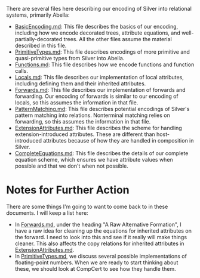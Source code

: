 
There are several files here describing our encoding of Silver into
relational systems, primarily Abella:
* [BasicEncoding.md](BasicEncoding.md):  This file describes the basics
  of our encoding, including how we encode decorated trees, attribute
  equations, and well-partially-decorated trees.  All the other files
  assume the material described in this file.
* [PrimitiveTypes.md](PrimitiveTypes.md):  This file describes
  encodings of more primitive and quasi-primitive types from Silver
  into Abella.
* [Functions.md](Functions.md):  This file describes how we encode
  functions and function calls.
* [Locals.md](Locals.md):  This file describes our implementation of
  local attributes, including defining them and their inherited
  attributes.
* [Forwards.md](Forwards.md):  This file describes our implementation
  of forwards and forwarding.  Our encoding of forwards is similar to
  our encoding of locals, so this assumes the information in that
  file.
* [PatternMatching.md](PatternMatching.md):  This file describes
  potential encodings of Silver's pattern matching into relations.
  Nonterminal matching relies on forwarding, so this assumes the
  information in that file.
* [ExtensionAttributes.md](ExtensionAttributes.md):  This file
  describes the scheme for handling extension-introduced attributes.
  These are different than host-introduced attributes because of how
  they are handled in composition in Silver.
* [CompleteEquations.md](CompleteEquations.md):  This file describes
  the details of our complete equation scheme, which ensures we have
  attribute values when possible and that we don't when not possible.


# Notes for Further Action

There are some things I'm going to want to come back to in these
documents.  I will keep a list here:
* In [Forwards.md](Forwards.md), under the heading "A Raw Alternative
  Formation", I have a raw idea for cleaning up the equations for
  inherited attributes on the forward.  I need to look into this and
  see if it really will make things cleaner.  This also affects the
  copy relations for inherited attributes in
  [ExtensionAttributes.md](ExtensionAttributes.md).
* In [PrimitiveTypes.md](PrimitiveTypes.md), we discuss several
  possible implementations of floating-point numbers.  When we are
  ready to start thinking about these, we should look at CompCert to
  see how they handle them.


